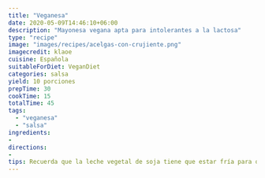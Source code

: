 ```yaml
---
title: "Veganesa"
date: 2020-05-09T14:46:10+06:00
description: "Mayonesa vegana apta para intolerantes a la lactosa"
type: "recipe"
image: "images/recipes/acelgas-con-crujiente.png"
imagecredit: klaoe
cuisine: Española
suitableForDiet: VeganDiet
categories: salsa
yield: 10 porciones
prepTime: 30
cookTime: 15
totalTime: 45
tags:
  - "veganesa"
  - "salsa"
ingredients:
- 
directions:
- 
tips: Recuerda que la leche vegetal de soja tiene que estar fría para que la veganesa emulsione bien.
---
```


